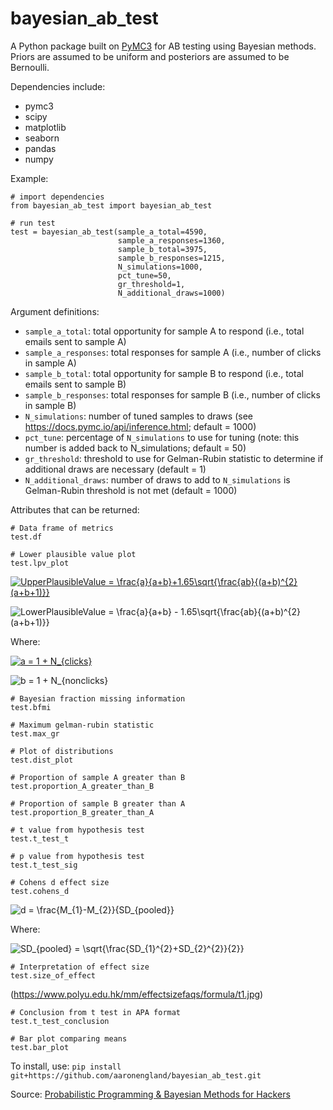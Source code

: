 # bayesian_ab_test

A Python package built on [PyMC3](https://docs.pymc.io/) for AB testing using Bayesian methods. Priors are assumed to be uniform and posteriors are assumed to be Bernoulli.

Dependencies include:
- pymc3
- scipy
- matplotlib
- seaborn
- pandas
- numpy

Example:
```
# import dependencies
from bayesian_ab_test import bayesian_ab_test

# run test
test = bayesian_ab_test(sample_a_total=4590, 
                        sample_a_responses=1360, 
                        sample_b_total=3975, 
                        sample_b_responses=1215,
                        N_simulations=1000, 
                        pct_tune=50, 
                        gr_threshold=1, 
                        N_additional_draws=1000)
```
Argument definitions:
- ```sample_a_total```: total opportunity for sample A to respond (i.e., total emails sent to sample A)
- ```sample_a_responses```: total responses for sample A (i.e., number of clicks in sample A)
- ```sample_b_total```: total opportunity for sample B to respond (i.e., total emails sent to sample B)
- ```sample_b_responses```: total responses for sample B (i.e., number of clicks in sample B)
- ```N_simulations```: number of tuned samples to draws (see https://docs.pymc.io/api/inference.html; default = 1000)
- ```pct_tune```: percentage of ```N_simulations``` to use for tuning (note: this number is added back to N_simulations; default = 50)
- ```gr_threshold```: threshold to use for Gelman-Rubin statistic to determine if additional draws are necessary (default = 1)
- ```N_additional_draws```: number of draws to add to ```N_simulations``` is Gelman-Rubin threshold is not met (default = 1000)

Attributes that can be returned:
```
# Data frame of metrics
test.df

# Lower plausible value plot
test.lpv_plot
```
<a href="https://www.codecogs.com/eqnedit.php?latex=UpperPlausibleValue&space;=&space;\frac{a}{a&plus;b}&plus;1.65\sqrt{\frac{ab}{(a&plus;b)^{2}(a&plus;b&plus;1)}}" target="_blank"><img src="https://latex.codecogs.com/gif.latex?UpperPlausibleValue&space;=&space;\frac{a}{a&plus;b}&plus;1.65\sqrt{\frac{ab}{(a&plus;b)^{2}(a&plus;b&plus;1)}}" title="UpperPlausibleValue = \frac{a}{a+b}+1.65\sqrt{\frac{ab}{(a+b)^{2}(a+b+1)}}" /></a>

<img src="https://latex.codecogs.com/gif.latex?LowerPlausibleValue&space;=&space;\frac{a}{a&plus;b}&space;-&space;1.65\sqrt{\frac{ab}{(a&plus;b)^{2}(a&plus;b&plus;1)}}" title="LowerPlausibleValue = \frac{a}{a+b} - 1.65\sqrt{\frac{ab}{(a+b)^{2}(a+b+1)}}" /></a>

Where:

<a href="https://www.codecogs.com/eqnedit.php?latex=a&space;=&space;1&space;&plus;&space;N_{clicks}" target="_blank"><img src="https://latex.codecogs.com/gif.latex?a&space;=&space;1&space;&plus;&space;N_{clicks}" title="a = 1 + N_{clicks}" /></a>

<img src="https://latex.codecogs.com/gif.latex?b&space;=&space;1&space;&plus;&space;N_{nonclicks}" title="b = 1 + N_{nonclicks}" /></a>

```
# Bayesian fraction missing information
test.bfmi

# Maximum gelman-rubin statistic
test.max_gr

# Plot of distributions
test.dist_plot

# Proportion of sample A greater than B
test.proportion_A_greater_than_B

# Proportion of sample B greater than A
test.proportion_B_greater_than_A

# t value from hypothesis test
test.t_test_t

# p value from hypothesis test
test.t_test_sig

# Cohens d effect size
test.cohens_d
```
<img src="https://latex.codecogs.com/gif.latex?d&space;=&space;\frac{M_{1}-M_{2}}{SD_{pooled}}" title="d = \frac{M_{1}-M_{2}}{SD_{pooled}}" /></a>

Where:

<img src="https://latex.codecogs.com/gif.latex?SD_{pooled}&space;=&space;\sqrt{\frac{SD_{1}^{2}&plus;SD_{2}^{2}}{2}}" title="SD_{pooled} = \sqrt{\frac{SD_{1}^{2}+SD_{2}^{2}}{2}}" /></a>

```
# Interpretation of effect size
test.size_of_effect
```
(https://www.polyu.edu.hk/mm/effectsizefaqs/formula/t1.jpg)
```
# Conclusion from t test in APA format
test.t_test_conclusion

# Bar plot comparing means
test.bar_plot
```
To install, use: ```pip install git+https://github.com/aaronengland/bayesian_ab_test.git```

Source: [Probabilistic Programming & Bayesian Methods for Hackers](http://camdavidsonpilon.github.io/Probabilistic-Programming-and-Bayesian-Methods-for-Hackers/)

